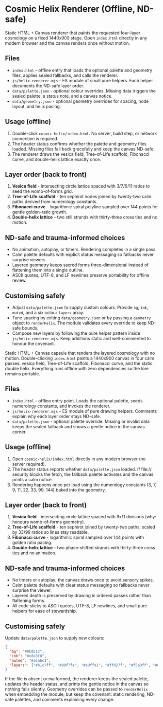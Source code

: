 # Cosmic Helix Renderer (Offline, ND-safe)

Static HTML + Canvas renderer that paints the requested four-layer cosmology on a fixed 1440x900 stage. Open `index.html` directly in any modern browser and the canvas renders once without motion.

## Files
- `index.html` - offline entry that loads the optional palette and geometry files, applies sealed fallbacks, and calls the renderer.
- `js/helix-renderer.mjs` - ES module of small pure helpers. Each helper documents the ND-safe layer order.
- `data/palette.json` - optional colour overrides. Missing data triggers the sealed palette, a status note, and a canvas notice.
- `data/geometry.json` - optional geometry overrides for spacing, node layout, and helix pacing.

## Usage (offline)
1. Double-click `cosmic-helix/index.html`. No server, build step, or network connection is required.
2. The header status confirms whether the palette and geometry files loaded. Missing files fall back gracefully and keep the canvas ND-safe.
3. The renderer draws the vesica field, Tree-of-Life scaffold, Fibonacci curve, and double-helix lattice exactly once.

## Layer order (back to front)
1. **Vesica field** - intersecting circle lattice spaced with 3/7/9/11 ratios to seed the womb-of-forms grid.
2. **Tree-of-Life scaffold** - ten sephirot nodes joined by twenty-two calm paths derived from numerology constants.
3. **Fibonacci curve** - logarithmic spiral polyline sampled over 144 points for gentle golden-ratio growth.
4. **Double-helix lattice** - two still strands with thirty-three cross ties and no motion.

## ND-safe and trauma-informed choices
- No animation, autoplay, or timers. Rendering completes in a single pass.
- Calm palette defaults with explicit status messaging so fallbacks never surprise viewers.
- Layered geometry keeps sacred forms three-dimensional instead of flattening them into a single outline.
- ASCII quotes, UTF-8, and LF newlines preserve portability for offline review.

## Customising safely
- Adjust `data/palette.json` to supply custom colours. Provide `bg`, `ink`, `muted`, and a six colour `layers` array.
- Tune spacing by editing `data/geometry.json` or by passing a `geometry` object to `renderHelix`. The module validates every override to keep ND-safe bounds.
- Compose new layers by following the pure helper pattern inside `js/helix-renderer.mjs`. Keep additions static and well-commented to honour the covenant.

Static HTML + Canvas capsule that renders the layered cosmology with no motion. Double-clicking `index.html` paints a
1440x900 canvas in four calm passes: vesica field, Tree-of-Life scaffold, Fibonacci curve, and the static double helix.
Everything runs offline with zero dependencies so the lore remains portable.

## Files
- `index.html` - offline entry point. Loads the optional palette, seeds numerology constants, and invokes the renderer.
- `js/helix-renderer.mjs` - ES module of pure drawing helpers. Comments explain why each layer order stays ND-safe.
- `data/palette.json` - optional palette override. Missing or invalid data keeps the sealed fallback and shows a gentle
  notice in the canvas corner.

## Usage (offline)
1. Open `cosmic-helix/index.html` directly in any modern browser (no server required).
2. The header status reports whether `data/palette.json` loaded. If file:// security blocks the fetch, the fallback palette
   activates and the canvas prints a calm notice.
3. Rendering happens once per load using the numerology constants (3, 7, 9, 11, 22, 33, 99, 144) baked into the geometry.

## Layer order (back to front)
1. **Vesica field** - intersecting circle lattice spaced with 9x11 divisions (why: honours womb-of-forms geometry).
2. **Tree-of-Life scaffold** - ten sephirot joined by twenty-two paths, scaled by 33/99 ratios so lines stay readable.
3. **Fibonacci curve** - logarithmic spiral sampled over 144 points with golden ratio pacing.
4. **Double-helix lattice** - two phase-shifted strands with thirty-three cross ties and no animation.

## ND-safe and trauma-informed choices
- No timers or autoplay; the canvas draws once to avoid sensory spikes.
- Calm palette defaults with clear status messaging so fallbacks never surprise the viewer.
- Layered depth is preserved by drawing in ordered passes rather than flattening forms.
- All code sticks to ASCII quotes, UTF-8, LF newlines, and small pure helpers for ease of stewardship.

## Customising safely
Update `data/palette.json` to supply new colours:

```json
{
  "bg": "#0b0b12",
  "ink": "#e8e8f0",
  "muted": "#a6a6c1",
  "layers": ["#b1c7ff", "#89f7fe", "#a0ffa1", "#ffd27f", "#f5a3ff", "#d0d0e6"]
}
```

If the file is absent or malformed, the renderer keeps the sealed palette, updates the header status, and prints the gentle
notice in the canvas so nothing fails silently. Geometry overrides can be passed to `renderHelix` when embedding the module,
but keep the covenant: static rendering, ND-safe palettes, and comments explaining every change.

